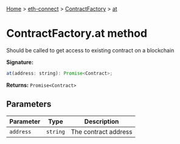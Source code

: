 [Home](./index) &gt; [eth-connect](./eth-connect.md) &gt; [ContractFactory](./eth-connect.contractfactory.md) &gt; [at](./eth-connect.contractfactory.at.md)

# ContractFactory.at method

Should be called to get access to existing contract on a blockchain

**Signature:**
```javascript
at(address: string): Promise<Contract>;
```
**Returns:** `Promise<Contract>`

## Parameters

|  Parameter | Type | Description |
|  --- | --- | --- |
|  `address` | `string` | The contract address |

